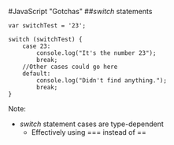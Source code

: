 #JavaScript "Gotchas"
##_switch_  statements
```
var switchTest = '23';

switch (switchTest) {
    case 23:
        console.log("It's the number 23");
        break;
    //Other cases could go here
    default:
        console.log("Didn't find anything.");
        break;
}
```

Note:
+ _switch_ statement cases are type-dependent
    + Effectively using === instead of ==

